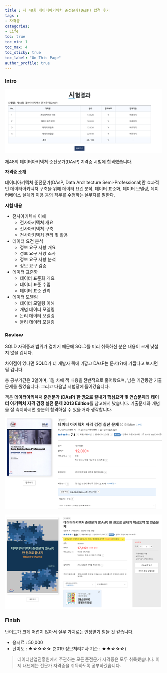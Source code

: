 ```yaml
---
title : 제 48회 데이터아키텍처 준전문가(DAsP) 합격 후기
tags :
- 자격증
categories:
- Life
toc: true
toc_min: 1
toc_max: 4
toc_sticky: true
toc_label: "On This Page"
author_profile: true
---
```


### Intro

![image](/assets/images/certifciation/dasp1.png)

제48회 데이터아키텍처 준전문가(DAsP) 자격증 시험에 합격했습니다. 

**자격증 소개**

데이터아키텍처 준전문가(DAsP, Data Architecture Semi-Professional)란 효과적인 데이터아키텍처 구축을 위해 데이터 요건 분석, 데이터 표준화, 데이터 모델링, 데이터베이스 설계와 이용 등의 직무를 수행하는 실무자를 말한다.

**시험 내용**

* 전사아키텍처 이해
    * 전사아키텍처 개요
    * 전사아키텍처 구축
    * 전사아키텍처 관리 및 활용
* 데이터 요건 분석
    * 정보 요구 사항 개요
    * 정보 요구 사항 조사
    * 정보 요구 사항 분석
    * 정보 요구 검증
* 데이터 표준화
    * 데이터 표준화 개요
    * 데이터 표준 수립
    * 데이터 표준 관리
* 데이터 모델링
    * 데이터 모델링 이해
    * 개념 데이터 모델링
    * 논리 데이터 모델링
    * 물리 데이터 모델링

### Review

SQLD 자격증과 범위가 겹치기 때문에 SQLD를 미리 취득하신 분은 내용이 크게 낯설지 않을 겁니다.

차이점이 있다면 SQLD가 더 개발자 쪽에 가깝고 DAsP는 문서(?)에 가깝다고 보시면 될 겁니다.

총 공부기간은 3일이며, 1일 차에 책 내용을 전반적으로 훑어봤으며, 남은 기간동안 기출문제를 풀었습니다. 그리고 다음날 시험장에 들어갔습니다.

책은 **데이터아키텍처 준전문가 (DAsP) 한 권으로 끝내기 핵심요약 및 연습문제**와 **데이터 아키텍처 자격 검정 실전 문제 2013 Edition**를 참고해서 봤습니다. 기출문제와 개념을 잘 숙지하시면 충분히 합격하실 수 있을 거라 생각합니다.

![image](/assets/images/certifciation/dasp2.png)

![image](/assets/images/certifciation/dasp3.png)

### Finish

난이도가 크게 어렵지 않아서 실무 가치로는 인정받기 힘들 것 같습니다.

* 응시료 : 50,000
* 난이도 : ★☆☆☆☆ (2019 정보처리기사 기준 : ★★☆☆☆)

> 데이터산업진흥원에서 주관하는 모든 준전문가 자격증은 모두 취득했습니다. 이제 내년에는 전문가 자격증을 취득하도록 공부하겠습니다. 